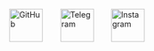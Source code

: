 <!--[<img src="https://img.shields.io/badge/GitHub-181717?logo=github&logoColor=white"
     alt="GitHub"
     height="60">](https://github.com/login?return_to=https%3A%2F%2Fgithub.com%2FEliya-Manoj)
-->
[<img src="https://raw.githubusercontent.com/rahuldkjain/github-profile-readme-generator/master/src/images/icons/Social/github.svg"
     alt="GitHub"
     height="60">](https://t.me/eliya_manoj)
&nbsp;&nbsp;&nbsp;&nbsp;&nbsp;&nbsp;
[<img src="https://img.shields.io/badge/Telegram-2CA5E0?logo=telegram&logoColor=white"
     alt="Telegram"
     height="60">](https://t.me/eliya_manoj)
&nbsp;&nbsp;&nbsp;&nbsp;&nbsp;&nbsp;
[<img src="https://raw.githubusercontent.com/rahuldkjain/github-profile-readme-generator/master/src/images/icons/Social/instagram.svg"
     alt="Instagram"
     height="60">](https://www.instagram.com/eliya_manoj/)

<!--
**Eliya-Manoj/Eliya-Manoj** is a ✨ _special_ ✨ repository because its `README.md` (this file) appears on your GitHub profile.

Here are some ideas to get you started:

- 🔭 I’m currently working on ...
- 🌱 I’m currently learning ...
- 👯 I’m looking to collaborate on ...
- 🤔 I’m looking for help with ...
- 💬 Ask me about ...
- 📫 How to reach me: ...
- 😄 Pronouns: ...
- ⚡ Fun fact: ...
-->
